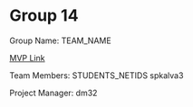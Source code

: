 # Group 14
Group Name: TEAM_NAME

[MVP Link](https://docs.google.com/document/d/1zP_oNbpkQ2nSX6FjdaUvF0tcDcXNmQbeWA6CqFM63tY/edit?usp=sharing)

Team Members: STUDENTS_NETIDS spkalva3

Project Manager: dm32
